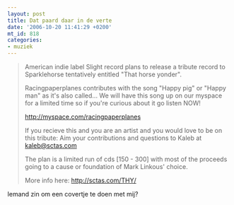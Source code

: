 ```yaml
---
layout: post
title: Dat paard daar in de verte
date: '2006-10-20 11:41:29 +0200'
mt_id: 818
categories:
- muziek
---
```

<blockquote>American indie label Slight record plans to release a tribute record
to Sparklehorse tentatively entitled "That horse yonder".

Racingpaperplanes contributes with the song "Happy pig" or "Happy man" as it's also called... We will have this song up on our myspace for a limited time so if you're curious about it go listen NOW!

<a href="http://myspace.com/racingpaperplanes">http://myspace.com/racingpaperplanes</a>

If you recieve this and you are an artist and you would love to be on this tribute: Aim your contributions and questions to Kaleb at <a href="mailto:kaleb@sctas.com">kaleb@sctas.com</a>

The plan is a limited run of cds [150 - 300] with most of the proceeds going to a cause or foundation of Mark Linkous' choice.

More info here: <a href="http://sctas.com/THY/">http://sctas.com/THY/</a></blockquote>

Iemand zin om een covertje te doen met mij?
